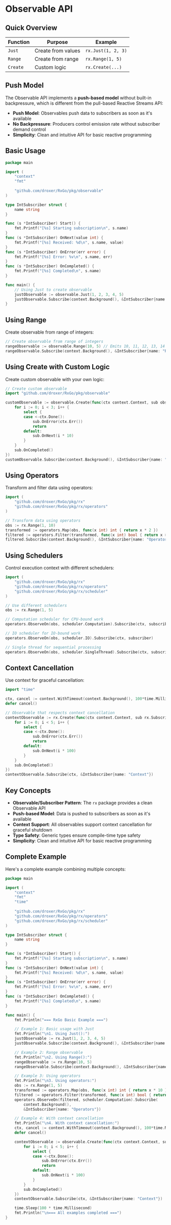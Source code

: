 # Observable API

## Quick Overview

| Function | Purpose | Example |
|----------|---------|---------|
| `Just` | Create from values | `rx.Just(1, 2, 3)` |
| `Range` | Create from range | `rx.Range(1, 5)` |
| `Create` | Custom logic | `rx.Create(...)` |

## Push Model

The Observable API implements a **push-based model** without built-in backpressure, which is different from the pull-based Reactive Streams API:

- **Push Model**: Observables push data to subscribers as soon as it's available
- **No Backpressure**: Producers control emission rate without subscriber demand control
- **Simplicity**: Clean and intuitive API for basic reactive programming

## Basic Usage

```go
package main

import (
    "context"
    "fmt"
    
    "github.com/droxer/RxGo/pkg/observable"
)

type IntSubscriber struct {
    name string
}

func (s *IntSubscriber) Start() {
    fmt.Printf("[%s] Starting subscription\n", s.name)
}
func (s *IntSubscriber) OnNext(value int) {
    fmt.Printf("[%s] Received: %d\n", s.name, value)
}
func (s *IntSubscriber) OnError(err error) {
    fmt.Printf("[%s] Error: %v\n", s.name, err)
}
func (s *IntSubscriber) OnCompleted() {
    fmt.Printf("[%s] Completed\n", s.name)
}

func main() {
    // Using Just to create observable
    justObservable := observable.Just(1, 2, 3, 4, 5)
    justObservable.Subscribe(context.Background(), &IntSubscriber{name: "Just"})
}
```

## Using Range

Create observable from range of integers:

```go
// Create observable from range of integers
rangeObservable := observable.Range(10, 5) // Emits 10, 11, 12, 13, 14
rangeObservable.Subscribe(context.Background(), &IntSubscriber{name: "Range"})
```

## Using Create with Custom Logic

Create custom observable with your own logic:

```go
// Create custom observable
import "github.com/droxer/RxGo/pkg/observable"

customObservable := observable.Create(func(ctx context.Context, sub observable.Subscriber[int]) {
    for i := 0; i < 3; i++ {
        select {
        case <-ctx.Done():
            sub.OnError(ctx.Err())
            return
        default:
            sub.OnNext(i * 10)
        }
    }
    sub.OnCompleted()
})
customObservable.Subscribe(context.Background(), &IntSubscriber{name: "Create"})
```

## Using Operators

Transform and filter data using operators:

```go
import (
    "github.com/droxer/RxGo/pkg/rx"
    "github.com/droxer/RxGo/pkg/rx/operators"
)

// Transform data using operators
obs := rx.Range(1, 10)
transformed := operators.Map(obs, func(x int) int { return x * 2 })
filtered := operators.Filter(transformed, func(x int) bool { return x > 10 })
filtered.Subscribe(context.Background(), &IntSubscriber{name: "Operators"})
```

## Using Schedulers

Control execution context with different schedulers:

```go
import (
    "github.com/droxer/RxGo/pkg/rx"
    "github.com/droxer/RxGo/pkg/rx/operators"
    "github.com/droxer/RxGo/pkg/rx/scheduler"
)

// Use different schedulers
obs := rx.Range(1, 5)

// Computation scheduler for CPU-bound work
operators.ObserveOn(obs, scheduler.Computation).Subscribe(ctx, subscriber)

// IO scheduler for IO-bound work
operators.ObserveOn(obs, scheduler.IO).Subscribe(ctx, subscriber)

// Single thread for sequential processing
operators.ObserveOn(obs, scheduler.SingleThread).Subscribe(ctx, subscriber)
```

## Context Cancellation

Use context for graceful cancellation:

```go
import "time"

ctx, cancel := context.WithTimeout(context.Background(), 100*time.Millisecond)
defer cancel()

// Observable that respects context cancellation
contextObservable := rx.Create(func(ctx context.Context, sub rx.Subscriber[int]) {
    for i := 0; i < 5; i++ {
        select {
        case <-ctx.Done():
            sub.OnError(ctx.Err())
            return
        default:
            sub.OnNext(i * 100)
        }
    }
    sub.OnCompleted()
})
contextObservable.Subscribe(ctx, &IntSubscriber{name: "Context"})
```

## Key Concepts

- **Observable/Subscriber Pattern**: The `rx` package provides a clean Observable API
- **Push-based Model**: Data is pushed to subscribers as soon as it's available
- **Context Support**: All observables support context cancellation for graceful shutdown
- **Type Safety**: Generic types ensure compile-time type safety
- **Simplicity**: Clean and intuitive API for basic reactive programming

## Complete Example

Here's a complete example combining multiple concepts:

```go
package main

import (
    "context"
    "fmt"
    "time"
    
    "github.com/droxer/RxGo/pkg/rx"
    "github.com/droxer/RxGo/pkg/rx/operators"
    "github.com/droxer/RxGo/pkg/rx/scheduler"
)

type IntSubscriber struct {
    name string
}

func (s *IntSubscriber) Start() {
    fmt.Printf("[%s] Starting subscription\n", s.name)
}
func (s *IntSubscriber) OnNext(value int) {
    fmt.Printf("[%s] Received: %d\n", s.name, value)
}
func (s *IntSubscriber) OnError(err error) {
    fmt.Printf("[%s] Error: %v\n", s.name, err)
}
func (s *IntSubscriber) OnCompleted() {
    fmt.Printf("[%s] Completed\n", s.name)
}

func main() {
    fmt.Println("=== RxGo Basic Example ===")

    // Example 1: Basic usage with Just
    fmt.Println("\n1. Using Just():")
    justObservable := rx.Just(1, 2, 3, 4, 5)
    justObservable.Subscribe(context.Background(), &IntSubscriber{name: "Just"})

    // Example 2: Range observable
    fmt.Println("\n2. Using Range():")
    rangeObservable := rx.Range(10, 5)
    rangeObservable.Subscribe(context.Background(), &IntSubscriber{name: "Range"})

    // Example 3: Using operators
    fmt.Println("\n3. Using operators:")
    obs := rx.Range(1, 5)
    transformed := operators.Map(obs, func(x int) int { return x * 10 })
    filtered := operators.Filter(transformed, func(x int) bool { return x > 20 })
    operators.ObserveOn(filtered, scheduler.Computation).Subscribe(
        context.Background(), 
        &IntSubscriber{name: "Operators"})

    // Example 4: With context cancellation
    fmt.Println("\n4. With context cancellation:")
    ctx, cancel := context.WithTimeout(context.Background(), 100*time.Millisecond)
    defer cancel()

    contextObservable := observable.Create(func(ctx context.Context, sub observable.Subscriber[int]) {
        for i := 0; i < 5; i++ {
            select {
            case <-ctx.Done():
                sub.OnError(ctx.Err())
                return
            default:
                sub.OnNext(i * 100)
            }
        }
        sub.OnCompleted()
    })
    contextObservable.Subscribe(ctx, &IntSubscriber{name: "Context"})

    time.Sleep(100 * time.Millisecond)
    fmt.Println("\n=== All examples completed ===")
}
```